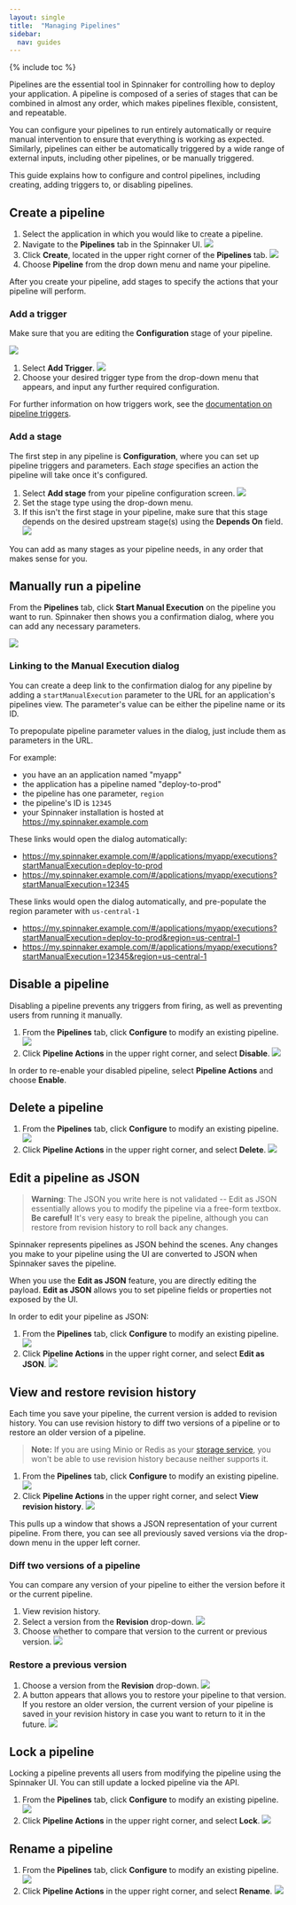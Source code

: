 ```yaml
---
layout: single
title:  "Managing Pipelines"
sidebar:
  nav: guides
---
```


{% include toc %}

Pipelines are the essential tool in Spinnaker for controlling how to deploy your
application. A pipeline is composed of a series of stages that can be combined
in almost any order, which makes pipelines flexible, consistent, and repeatable.

You can configure your pipelines to run entirely automatically or require manual
intervention to ensure that everything is working as expected. Similarly,
pipelines can either be automatically triggered by a wide range of external
inputs, including other pipelines, or be manually triggered.

This guide explains how to configure and control pipelines, including creating,
adding triggers to, or disabling pipelines.

## Create a pipeline
1. Select the application in which you would like to create a pipeline.
2. Navigate to the **Pipelines** tab in the Spinnaker UI.
  ![](images/pipelines-tab.png)
3. Click **Create**, located in the upper right corner of the **Pipelines** tab.
  ![](images/create.png)
4. Choose **Pipeline** from the drop down menu and name your pipeline.

After you create your pipeline, add stages to specify the actions that your
pipeline will perform.

### Add a trigger

Make sure that you are editing the **Configuration** stage of your pipeline.

![](images/configuration-stage.png)

1. Select **Add Trigger**.
  ![](images/add-trigger.png)
2. Choose your desired trigger type from the drop-down menu that appears, and
input any further required configuration.

For further information on how triggers work, see the [documentation on pipeline
triggers](/guides/user/pipeline/triggers/).

### Add a stage
The first step in any pipeline is **Configuration**, where you can set up
pipeline triggers and parameters. Each *stage* specifies an action the pipeline
will take once it's configured.

1. Select **Add stage** from your pipeline configuration screen.
  ![](images/add-stage.png)
2. Set the stage type using the drop-down menu.
3. If this isn't the first stage in your pipeline, make sure that this stage
depends on the desired upstream stage(s) using the **Depends On** field.
  ![](images/stage-depends-on.png)

You can add as many stages as your pipeline needs, in any order that makes sense
for you.

## Manually run a pipeline

From the **Pipelines** tab, click **Start Manual Execution** on the pipeline you
want to run. Spinnaker then shows you a confirmation dialog, where you can add
any necessary parameters.

![](images/manual-execution.png)

### Linking to the Manual Execution dialog
You can create a deep link to the confirmation dialog for any pipeline by adding
a `startManualExecution` parameter to the URL for an application's pipelines 
view. The parameter's value can be either the pipeline name or its ID.

To prepopulate pipeline parameter values in the dialog, just include them as
parameters in the URL.

For example: 
  * you have an an application named "myapp"
  * the application has a pipeline named "deploy-to-prod" 
  * the pipeline has one parameter, `region`
  * the pipeline's ID is `12345`
  * your Spinnaker installation is hosted at https://my.spinnaker.example.com

These links would open the dialog automatically:
  * https://my.spinnaker.example.com/#/applications/myapp/executions?startManualExecution=deploy-to-prod
  * https://my.spinnaker.example.com/#/applications/myapp/executions?startManualExecution=12345

These links would open the dialog automatically, and pre-populate the region
parameter with `us-central-1`
  * https://my.spinnaker.example.com/#/applications/myapp/executions?startManualExecution=deploy-to-prod&region=us-central-1
  * https://my.spinnaker.example.com/#/applications/myapp/executions?startManualExecution=12345&region=us-central-1


## Disable a pipeline

Disabling a pipeline prevents any triggers from firing, as well as preventing
users from running it manually.

1. From the **Pipelines** tab, click **Configure** to modify an existing
pipeline.
  ![](images/select-configure.png)
2. Click **Pipeline Actions** in the upper right corner, and select **Disable**.
  ![](images/pipeline-actions.png)

In order to re-enable your disabled pipeline, select **Pipeline Actions** and
choose **Enable**.

## Delete a pipeline

1. From the **Pipelines** tab, click **Configure** to modify an existing
pipeline.
  ![](images/select-configure.png)
2. Click **Pipeline Actions** in the upper right corner, and select **Delete**.
  ![](images/pipeline-actions.png)

## Edit a pipeline as JSON

> **Warning**: The JSON you write here is not validated -- Edit as JSON
essentially allows you to modify the pipeline via a free-form textbox. **Be
careful!** It's very easy to break the pipeline, although you can restore from
revision history to roll back any changes.

Spinnaker represents pipelines as JSON behind the scenes. Any changes you make
to your pipeline using the UI are converted to JSON when Spinnaker saves the
pipeline.

When you use the **Edit as JSON** feature, you are directly editing the payload.
**Edit as JSON** allows you to set pipeline fields or properties not exposed by
the UI.

In order to edit your pipeline as JSON:

1. From the **Pipelines** tab, click **Configure** to modify an existing
pipeline.
  ![](images/select-configure.png)
2. Click **Pipeline Actions** in the upper right corner, and select
**Edit as JSON**.
  ![](images/pipeline-actions.png)

## View and restore revision history

Each time you save your pipeline, the current version is added to revision
history. You can use revision history to diff two versions of a pipeline or to
restore an older version of a pipeline.

   > **Note:** If you are using Minio or Redis as your
   > [storage service](/setup/install/storage/), you won't be able to use revision
   > history because neither supports it.

1. From the **Pipelines** tab, click **Configure** to modify an existing
pipeline.
  ![](images/select-configure.png)
2. Click **Pipeline Actions** in the upper right corner, and select
**View revision history**.
  ![](images/pipeline-actions.png)

This pulls up a window that shows a JSON representation of your current
pipeline. From there, you can see all previously saved versions via the
drop-down menu in the upper left corner.

### Diff two versions of a pipeline

You can compare any version of your pipeline to either the version before it or
the current pipeline.

1. View revision history.
2. Select a version from the **Revision** drop-down.
![](images/revision-history.png)
3. Choose whether to compare that version to the current or previous version.
![](images/compare-version.png)

### Restore a previous version

1. Choose a version from the **Revision** drop-down.
  ![](images/revision-history.png)
2. A button appears that allows you to restore your pipeline to that version. If
you restore an older version, the current version of your pipeline is saved in
your revision history in case you want to return to it in the future.
  ![](images/restore-revision.png)

## Lock a pipeline

Locking a pipeline prevents all users from modifying the pipeline using the
Spinnaker UI. You can still update a locked pipeline via the API.

1. From the **Pipelines** tab, click **Configure** to modify an existing
pipeline.
  ![](images/select-configure.png)
2. Click **Pipeline Actions** in the upper right corner, and select
**Lock**.
  ![](images/pipeline-actions.png)

## Rename a pipeline
1. From the **Pipelines** tab, click **Configure** to modify an existing
pipeline.
  ![](images/select-configure.png)
2. Click **Pipeline Actions** in the upper right corner, and select
**Rename**.
  ![](images/pipeline-actions.png)
